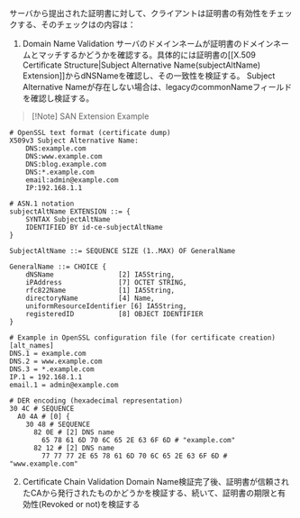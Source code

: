 サーバから提出された証明書に対して、クライアントは証明書の有効性をチェックする、そのチェックはの内容は：
1. Domain Name Validation
   サーバのドメインネームが証明書のドメインネームとマッチするかどうかを確認する。具体的には証明書の[[X.509 Certificate Structure|Subject Alternative Name(subjectAltName) Extension]]からdNSNameを確認し、その一致性を検証する。
   Subject Alternative Nameが存在しない場合は、legacyのcommonNameフィールドを確認し検証する。

>[!Note] SAN Extension Example
> 
```
# OpenSSL text format (certificate dump)
X509v3 Subject Alternative Name: 
    DNS:example.com
    DNS:www.example.com
    DNS:blog.example.com
    DNS:*.example.com
    email:admin@example.com
    IP:192.168.1.1

# ASN.1 notation
subjectAltName EXTENSION ::= {
    SYNTAX SubjectAltName
    IDENTIFIED BY id-ce-subjectAltName
}

SubjectAltName ::= SEQUENCE SIZE (1..MAX) OF GeneralName

GeneralName ::= CHOICE {
    dNSName                [2] IA5String,
    iPAddress              [7] OCTET STRING,
    rfc822Name             [1] IA5String,
    directoryName          [4] Name,
    uniformResourceIdentifier [6] IA5String,
    registeredID           [8] OBJECT IDENTIFIER
}

# Example in OpenSSL configuration file (for certificate creation)
[alt_names]
DNS.1 = example.com
DNS.2 = www.example.com
DNS.3 = *.example.com
IP.1 = 192.168.1.1
email.1 = admin@example.com

# DER encoding (hexadecimal representation)
30 4C # SEQUENCE
  A0 4A # [0] {
    30 48 # SEQUENCE
      82 0E # [2] DNS name
        65 78 61 6D 70 6C 65 2E 63 6F 6D # "example.com"
      82 12 # [2] DNS name
        77 77 77 2E 65 78 61 6D 70 6C 65 2E 63 6F 6D # "www.example.com"
```

2. Certificate Chain Validation
   Domain Name検証完了後、証明書が信頼されたCAから発行されたものかどうかを検証する、続いて、証明書の期限と有効性(Revoked or not)を検証する
